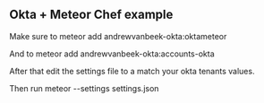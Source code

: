 ## Okta + Meteor Chef example

Make sure to meteor add andrewvanbeek-okta:oktameteor

And to meteor add andrewvanbeek-okta:accounts-okta

After that edit the settings file to a match your okta tenants values.

Then run meteor --settings settings.json
